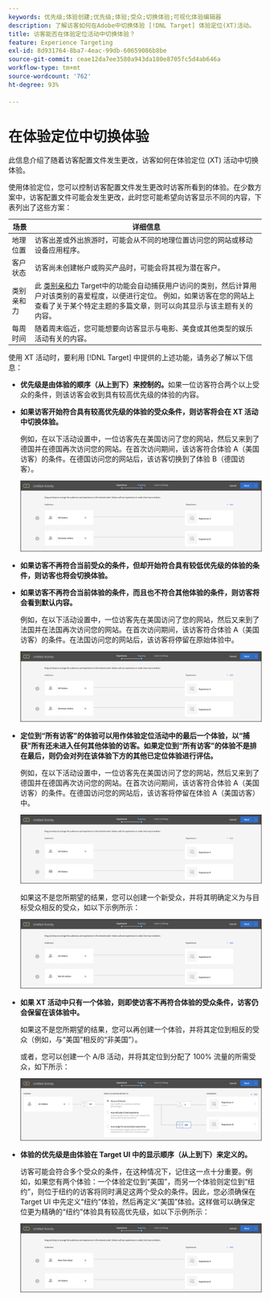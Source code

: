 ```yaml
---
keywords: 优先级;体验创建;优先级;体验;受众;切换体验;可视化体验编辑器
description: 了解访客如何在Adobe中切换体验 [!DNL Target] 体验定位(XT)活动。
title: 访客能否在体验定位活动中切换体验？
feature: Experience Targeting
exl-id: 8d931764-8ba7-4eac-99db-60659086b8be
source-git-commit: ceae12da7ee3580a943da180e8705fc5d4ab646a
workflow-type: tm+mt
source-wordcount: '762'
ht-degree: 93%

---
```


# 在体验定位中切换体验

此信息介绍了随着访客配置文件发生更改，访客如何在体验定位 (XT) 活动中切换体验。

使用体验定位，您可以控制访客配置文件发生更改时访客所看到的体验。在少数方案中，访客配置文件可能会发生更改，此时您可能希望向访客显示不同的内容，下表列出了这些方案：

| 场景 | 详细信息 |
|--- |--- |
| 地理位置 | 访客出差或外出旅游时，可能会从不同的地理位置访问您的网站或移动设备应用程序。 |
| 客户状态 | 访客尚未创建帐户或购买产品时，可能会将其视为潜在客户。 |
| 类别亲和力 | 此 [类别亲和力](/help/main/c-target/c-visitor-profile/category-affinity.md) Target中的功能会自动捕获用户访问的类别，然后计算用户对该类别的喜爱程度，以便进行定位。 例如，如果访客在您的网站上查看了关于某个特定主题的多篇文章，则可以向其显示与该主题有关的内容。 |
| 每周时间 | 随着周末临近，您可能想要向访客显示与电影、美食或其他类型的娱乐活动有关的内容。 |

使用 XT 活动时，要利用 [!DNL Target] 中提供的上述功能，请务必了解以下信息：

* **优先级是由体验的顺序（从上到下）来控制的。**&#x200B;如果一位访客符合两个以上受众的条件，则该访客会收到具有较高优先级的体验的内容。
* **如果访客开始符合具有较高优先级的体验的受众条件，则访客将会在 XT 活动中切换体验。**

   例如，在以下活动设置中，一位访客先在美国访问了您的网站，然后又来到了德国并在德国再次访问您的网站。在首次访问期间，该访客符合体验 A（美国访客）的条件。在德国访问您的网站后，该访客切换到了体验 B（德国访客）。

   ![优先级：美国 > 德国](/help/main/c-activities/t-experience-target/t-xt-create/assets/xt_priority_us_germany-new.png)

* **如果访客不再符合当前受众的条件，但却开始符合具有较低优先级的体验的条件，则访客也将会切换体验。**
* **如果访客不再符合当前体验的条件，而且也不符合其他体验的条件，则访客将会看到默认内容。**

   例如，在以下活动设置中，一位访客先在美国访问了您的网站，然后又来到了法国并在法国再次访问您的网站。在首次访问期间，该访客符合体验 A（美国访客）的条件。在法国访问您的网站后，该访客将停留在原始体验中。

   ![优先级：美国 > 德国](/help/main/c-activities/t-experience-target/t-xt-create/assets/xt_priority_us_germany-new.png)

* **定位到“所有访客”的体验可以用作体验定位活动中的最后一个体验，以“捕获”所有还未进入任何其他体验的访客。如果定位到“所有访客”的体验不是排在最后，则仍会对列在该体验下方的其他已定位体验进行评估。**

   例如，在以下活动设置中，一位访客先在美国访问了您的网站，然后又来到了德国并在德国再次访问您的网站。在首次访问期间，该访客符合体验 A（美国访客）的条件。在德国访问您的网站后，该访客将停留在体验 A（美国访客）中。

   ![优先级：美国 > 所有访客](/help/main/c-activities/t-experience-target/t-xt-create/assets/xt_priority_us_all_visitors-new.png)

   如果这不是您所期望的结果，您可以创建一个新受众，并将其明确定义为与目标受众相反的受众，如以下示例所示：

   ![优先级：美国 > 非美国](/help/main/c-activities/t-experience-target/t-xt-create/assets/xt_priority_us_not_us-new.png)

* **如果 XT 活动中只有一个体验，则即使访客不再符合体验的受众条件，访客仍会保留在该体验中。**

   如果这不是您所期望的结果，您可以再创建一个体验，并将其定位到相反的受众（例如，与“美国”相反的“非美国”）。

   或者，您可以创建一个 A/B 活动，并将其定位到分配了 100% 流量的所需受众，如下所示：

   ![优先级：一个体验](/help/main/c-activities/t-experience-target/t-xt-create/assets/xt_priority_one_experience-new.png)

* **体验的优先级是由体验在 Target UI 中的显示顺序（从上到下）来定义的。**

   访客可能会符合多个受众的条件，在这种情况下，记住这一点十分重要。例如，如果您有两个体验：一个体验定位到“美国”，而另一个体验则定位到“纽约”，则位于纽约的访客将同时满足这两个受众的条件。因此，您必须确保在 Target UI 中先定义“纽约”体验，然后再定义“美国”体验。这样做可以确保定位更为精确的“纽约”体验具有较高优先级，如以下示例所示：

   ![优先级：纽约 > 美国](/help/main/c-activities/t-experience-target/t-xt-create/assets/xt_priority_ny_us-new.png)
